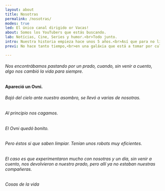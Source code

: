 ```yaml
---
layout: about
title: Nosotras
permalink: /nosotras/
modes: true
led: El único canal dirigido or Vacas!
about: Somos los YouTubers que estás buscando.
lab: Notícias, Cine, Series y humor.<br>Todo junto.
intro: Nuestra historia empieza hace unos 5 años.<br>Así que para no liarnos, empezaremos por el principio...
previ: No hace tanto tiempo,<br>en una galáxia que está a tomar por culo de la de Star Wars...

---
```



###### Nos encontrábamos pastando por un prado, cuando, sin venir a cuento, algo nos cambió la vida para siempre.

#### Apareció un Ovni.
###### Bajó del cielo ante nuestro asombro, se llevó a varias de nosotras.
###### Al principio nos cagamos.
###### El Ovni quedó bonito.
###### Pero éstos si que saben limpiar. Tenían unos robots muy eficientes.
###### El caso es que experimentaron mucho con nosotras y un día, sin venir a cuento, nos devolvieron a nuestro prado, pero allí ya no estaban nuestras compañeras.
###### Cosas de la vida




